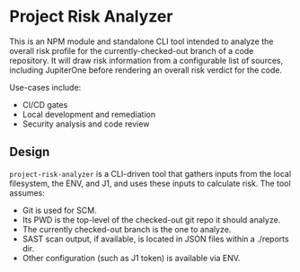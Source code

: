 # Project Risk Analyzer

This is an NPM module and standalone CLI tool intended to analyze the overall
risk profile for the currently-checked-out branch of a code repository. It
will draw risk information from a configurable list of sources, including
JupiterOne before rendering an overall risk verdict for the code.

Use-cases include:

* CI/CD gates
* Local development and remediation
* Security analysis and code review

## Design

`project-risk-analyzer` is a CLI-driven tool that gathers inputs from the local
filesystem, the ENV, and J1, and uses these inputs to calculate risk. The
tool assumes:

* Git is used for SCM.
* Its PWD is the top-level of the checked-out git repo it should analyze.
* The currently checked-out branch is the one to analyze.
* SAST scan output, if available, is located in JSON files within a ./reports dir.
* Other configuration (such as J1 token) is available via ENV.
